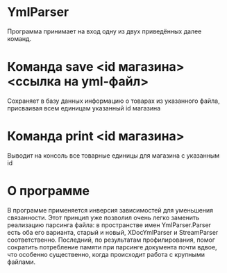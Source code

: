 # YmlParser
Программа принимает на вход одну из двух приведённых далее команд.
# Команда save <id магазина> <ссылка на yml-файл>
Сохраняет в базу данных информацию о товарах из указанного файла, присваивая всем единицам указанный id магазина
# Команда print <id магазина>
Выводит на консоль все товарные единицы для магазина с указанным id
# О программе
В программе применяется инверсия зависимостей для уменьшения связанности. Этот принцип уже позволил очень легко заменить реализацию парсинга файла: в пространстве имен YmlParser.Parser есть оба его варианта, старый и новый, XDocYmlParser и StreamParser соответственно. Последний, по результатам профилирования, помог сократить потребление памяти при парсинге документа почти вдвое, что особенно существенно, когда происходит работа с крупными файлами.
